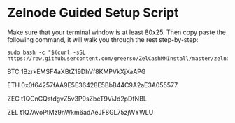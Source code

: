 Zelnode Guided Setup Script
=========================================

Make sure that your terminal window is at least 80x25.  Then copy paste the following command, it will walk you through the rest step-by-step:

```
sudo bash -c "$(curl -sSL https://raw.githubusercontent.com/greerso/ZelCashMNInstall/master/zelnode.sh)"
```



BTC 1BzrkEMSF4aXBtZ19DhVf8KMPVkXjXaAPG

ETH 0x0f64257fAA9E5E36428E5BbB44C9A2aE3A055577

ZEC t1QCnCQstdgvZ5v3P9sZbeT9ViJd2pDfNBL

ZEL t1Q7AvoPtMz9nWkm6adAeJF8GL75zjWYWLU
